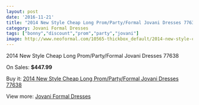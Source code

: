 ```yaml
---
layout: post
date: '2016-11-21'
title: "2014 New Style Cheap Long Prom/Party/Formal Jovani Dresses 77638"
category: Jovani Formal Dresses
tags: ["bonny","discount","prom","party","jovani"]
image: http://www.neoformal.com/10565-thickbox_default/2014-new-style-cheap-long-prom-party-formal-jovani-dresses-77638.jpg
---
```

2014 New Style Cheap Long Prom/Party/Formal Jovani Dresses 77638

On Sales: **$447.99**
<a href="https://www.neoformal.com/en/jovani-formal-dresses-2014/3696-2014-new-style-cheap-long-prom-party-formal-jovani-dresses-77638.html"><amp-img layout="responsive" width="600" height="600" src="//www.neoformal.com/10565-thickbox_default/2014-new-style-cheap-long-prom-party-formal-jovani-dresses-77638.jpg" alt="2014 New Style Cheap Long Prom/Party/Formal Jovani Dresses 77638 0" /></a>
<a href="https://www.neoformal.com/en/jovani-formal-dresses-2014/3696-2014-new-style-cheap-long-prom-party-formal-jovani-dresses-77638.html"><amp-img layout="responsive" width="600" height="600" src="//www.neoformal.com/10566-thickbox_default/2014-new-style-cheap-long-prom-party-formal-jovani-dresses-77638.jpg" alt="2014 New Style Cheap Long Prom/Party/Formal Jovani Dresses 77638 1" /></a>

Buy it: [2014 New Style Cheap Long Prom/Party/Formal Jovani Dresses 77638](https://www.neoformal.com/en/jovani-formal-dresses-2014/3696-2014-new-style-cheap-long-prom-party-formal-jovani-dresses-77638.html "2014 New Style Cheap Long Prom/Party/Formal Jovani Dresses 77638")

View more: [Jovani Formal Dresses](https://www.neoformal.com/en/49-jovani-formal-dresses-2014 "Jovani Formal Dresses")